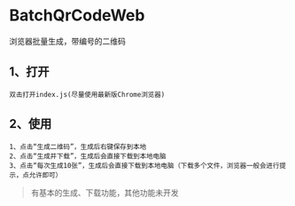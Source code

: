# BatchQrCodeWeb
浏览器批量生成，带编号的二维码

## 1、打开
```
双击打开index.js(尽量使用最新版Chrome浏览器)
```

## 2、使用
```
1、点击“生成二维码”，生成后右键保存到本地
2、点击“生成并下载”，生成后会直接下载到本地电脑
3、点击“每次生成10张”，生成后会直接下载到本地电脑（下载多个文件，浏览器一般会进行提示，点允许即可）
```

> 有基本的生成、下载功能，其他功能未开发
